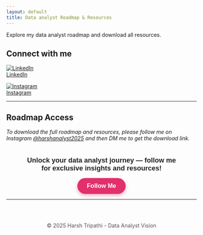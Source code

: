 ```yaml
---
layout: default
title: Data analyst Roadmap & Resources
---
```



Explore my data analyst roadmap and download all resources.

## Connect with me

[![LinkedIn](https://cdn-icons-png.flaticon.com/512/174/174857.png)](https://www.linkedin.com/in/harsh-tripathi-64376333a)  
[LinkedIn](https://www.linkedin.com/in/harsh-tripathi-64376333a)  

[![Instagram](https://cdn-icons-png.flaticon.com/512/2111/2111463.png)](https://www.instagram.com/harshanalyst2025)  
[Instagram](https://www.instagram.com/harshanalyst2025)

---

## Roadmap Access

_To download the full roadmap and resources, please follow me on Instagram [@harshanalyst2025](https://www.instagram.com/harshanalyst2025) and then DM me to get the download link._

<div style="text-align:center; margin-top: 40px; font-family: Arial, sans-serif;">
  <p style="font-size:18px; font-weight:600; color:#222; max-width: 400px; margin: 0 auto;">
    Unlock your data analyst journey — follow me for exclusive insights and resources!
  </p>
  <a href="https://www.instagram.com/harshanalyst2025" target="_blank" 
     style="display:inline-block; margin-top: 15px; background-color:#E1306C; color:#fff; 
            padding: 12px 25px; border-radius: 30px; text-decoration:none; font-weight:bold;
            font-size:16px; box-shadow: 0 4px 10px rgba(225,48,108,0.4);">
    Follow Me
  </a>
</div>

---

<footer style="margin-top: 60px; font-size: 14px; color: #555; text-align: center;">
  © 2025 Harsh Tripathi - Data Analyst Vision
</footer>

